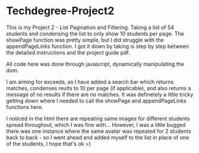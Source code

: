 # Techdegree-Project2
This is my Project 2 - List Pagination and Filtering.
Taking a list of 54 students and condensing the list to only show 10 students per page. The showPage function was pretty simple, but I did struggle with the appendPageLinks function. I got it down by taking is step by step between the detailed instructions and the project guide pdf. 

All code here was done through javascript, dynamically manipulating the dom.

I am aiming for exceeds, as I have added a search bar which returns matches, condenses reults to 10 per page (if applicable), and also returns a message of no results if there are no matches. It was definetely a little tricky getting down where I needed to call the showPage and appendPageLinks functions here.

I noticed in the html there are repeating same images for different students spread throughout, which I was fine with... However, I was a little bugged there was one instance where the same avatar was repeated for 2 students back to back - so I went ahead and added myself to the list in place of one of the students, I hope that's ok =)
